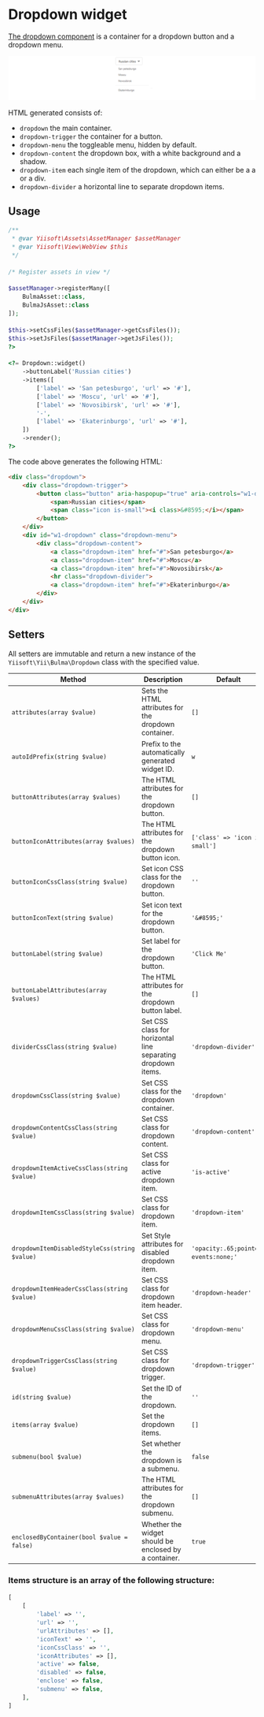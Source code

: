 # Dropdown widget

[The dropdown component](https://bulma.io/documentation/components/dropdown/) is a container for a dropdown button and
a dropdown menu.

<p align="center">
    <img src="images/dropdown.png">
</p>

HTML generated consists of:

- `dropdown` the main container.
- `dropdown-trigger` the container for a button.
- `dropdown-menu` the toggleable menu, hidden by default.
- `dropdown-content` the dropdown box, with a white background and a shadow.
- `dropdown-item` each single item of the dropdown, which can either be a a or a div.
- `dropdown-divider` a horizontal line to separate dropdown items.

## Usage

```php
/**
 * @var Yiisoft\Assets\AssetManager $assetManager
 * @var Yiisoft\View\WebView $this
 */

/* Register assets in view */

$assetManager->registerMany([
    BulmaAsset::class,
    BulmaJsAsset::class
]);

$this->setCssFiles($assetManager->getCssFiles());
$this->setJsFiles($assetManager->getJsFiles());
?>

<?= Dropdown::widget()
    ->buttonLabel('Russian cities')
    ->items([
        ['label' => 'San petesburgo', 'url' => '#'],
        ['label' => 'Moscu', 'url' => '#'],
        ['label' => 'Novosibirsk', 'url' => '#'],
        '-',
        ['label' => 'Ekaterinburgo', 'url' => '#'],
    ])
    ->render();
?>
```

The code above generates the following HTML:

```html
<div class="dropdown">
    <div class="dropdown-trigger">
        <button class="button" aria-haspopup="true" aria-controls="w1-dropdown">
            <span>Russian cities</span>
            <span class="icon is-small"><i class>&#8595;</i></span>
        </button>
    </div>
    <div id="w1-dropdown" class="dropdown-menu">
        <div class="dropdown-content">
            <a class="dropdown-item" href="#">San petesburgo</a>
            <a class="dropdown-item" href="#">Moscu</a>
            <a class="dropdown-item" href="#">Novosibirsk</a>
            <hr class="dropdown-divider">
            <a class="dropdown-item" href="#">Ekaterinburgo</a>
        </div>
    </div>
</div>
```

## Setters

All setters are immutable and return a new instance of the `Yiisoft\Yii\Bulma\Dropdown` class with the specified value.

Method | Description | Default
-------|-------------|---------
`attributes(array $value)` | Sets the HTML attributes for the dropdown container. | `[]`
`autoIdPrefix(string $value)` | Prefix to the automatically generated widget ID. | `w`
`buttonAttributes(array $values)` | The HTML attributes for the dropdown button. | `[]`
`buttonIconAttributes(array $values)` | The HTML attributes for the dropdown button icon. | `['class' => 'icon is-small']`
`buttonIconCssClass(string $value)` | Set icon CSS class for the dropdown button. | `''`
`buttonIconText(string $value)` | Set icon text for the dropdown button. | `'&#8595;'`
`buttonLabel(string $value)` | Set label for the dropdown button. | `'Click Me'`
`buttonLabelAttributes(array $values)` | The HTML attributes for the dropdown button label. | `[]`
`dividerCssClass(string $value)` | Set CSS class for horizontal line separating dropdown items. | `'dropdown-divider'`
`dropdownCssClass(string $value)` | Set CSS class for the dropdown container. | `'dropdown'`
`dropdownContentCssClass(string $value)` | Set CSS class for dropdown content. | `'dropdown-content'`
`dropdownItemActiveCssClass(string $value)` | Set CSS class for active dropdown item. | `'is-active'`
`dropdownItemCssClass(string $value)` | Set CSS class for dropdown item. | `'dropdown-item'`
`dropdownItemDisabledStyleCss(string $value)` | Set Style attributes for disabled dropdown item. | `'opacity:.65;pointer-events:none;'`
`dropdownItemHeaderCssClass(string $value)` | Set CSS class for dropdown item header. | `'dropdown-header'`
`dropdownMenuCssClass(string $value)` | Set CSS class for dropdown menu. | `'dropdown-menu'`
`dropdownTriggerCssClass(string $value)` | Set CSS class for dropdown trigger. | `'dropdown-trigger'`
`id(string $value)` | Set the ID of the dropdown. | `''`
`items(array $value)` | Set the dropdown items. | `[]`
`submenu(bool $value)` | Set whether the dropdown is a submenu. | `false`
`submenuAttributes(array $values)` | The HTML attributes for the dropdown submenu. | `[]`
`enclosedByContainer(bool $value = false)` | Whether the widget should be enclosed by a container. | `true`


### Items structure is an array of the following structure:

```php
[
    [
        'label' => '',
        'url' => '',
        'urlAttributes' => [],
        'iconText' => '',
        'iconCssClass' => '',
        'iconAttributes' => [],
        'active' => false,
        'disabled' => false,
        'enclose' => false,
        'submenu' => false,
    ],
]
